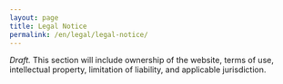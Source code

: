```yaml
---
layout: page
title: Legal Notice
permalink: /en/legal/legal-notice/
---
```

*Draft.* This section will include ownership of the website, terms of use, intellectual property,
limitation of liability, and applicable jurisdiction.
